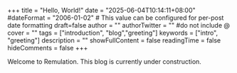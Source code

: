 +++
title = "Hello, World!"
date = "2025-06-04T10:14:11+08:00"
#dateFormat = "2006-01-02" # This value can be configured for per-post date formatting
draft=false
author = ""
authorTwitter = "" #do not include @
cover = ""
tags = ["introduction", "blog","greeting"]
keywords = ["intro", "greeting"]
description = ""
showFullContent = false
readingTime = false
hideComments = false
+++

Welcome to Remulation. 
This blog is currently under construction.
